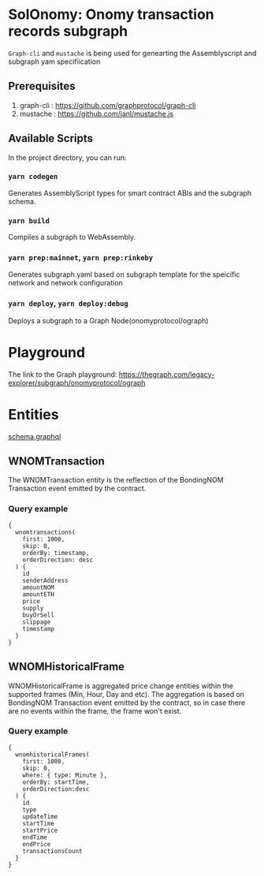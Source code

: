 # SolOnomy: Onomy transaction records subgraph

`Graph-cli` and `mustache` is being used for genearting the Assemblyscript and subgraph yam specifiication

## Prerequisites
1) graph-cli : https://github.com/graphprotocol/graph-cli
2) mustache : https://github.com/janl/mustache.js

## Available Scripts

In the project directory, you can run:

### `yarn codegen`
Generates AssemblyScript types for smart contract ABIs and the subgraph schema.

### `yarn build`
Compiles a subgraph to WebAssembly.

### `yarn prep:mainnet`, `yarn prep:rinkeby`
Generates subgraph.yaml based on subgraph template for the speicific network and network configuration

### `yarn deploy`, `yarn deploy:debug`
Deploys a subgraph to a Graph Node(onomyprotocol/ograph)

# Playground

The link to the Graph playground: https://thegraph.com/legacy-explorer/subgraph/onomyprotocol/ograph

# Entities

[schema.graphql](./schema.graphql)

## WNOMTransaction

The WNOMTransaction entity is the reflection of the BondingNOM Transaction event emitted by the contract. 

### Query example

```
{
  wnomtransactions(
    first: 1000, 
    skip: 0, 
    orderBy: timestamp, 
    orderDirection: desc
  ) {
    id
    senderAddress
    amountNOM
    amountETH
    price
    supply
    buyOrSell
    slippage
    timestamp
  }
}
```

## WNOMHistoricalFrame 

WNOMHistoricalFrame is aggregated price change entities within the supported frames (Min, Hour, Day and etc).
The aggregation is based on  BondingNOM Transaction event emitted by the contract, so in case there are no events
within the frame, the frame won't exist.

### Query example

```
{
  wnomhistoricalFrames(
    first: 1000, 
    skip: 0,
    where: { type: Minute },
    orderBy: startTime, 
    orderDirection:desc
  ) {
    id
    type
    updateTime
    startTime
    startPrice
    endTime
    endPrice
    transactionsCount
  }
}

```